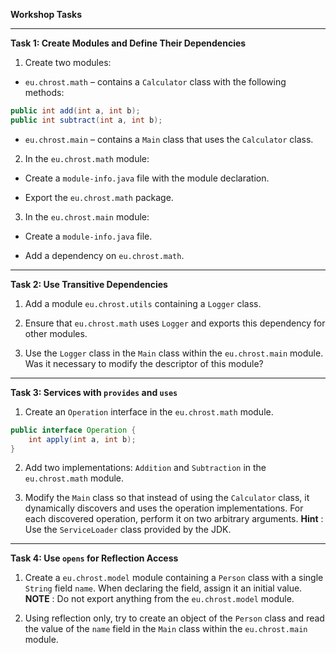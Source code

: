**Workshop Tasks**

---

**Task 1: Create Modules and Define Their Dependencies**
1. Create two modules:

- `eu.chrost.math` – contains a `Calculator` class with the following methods:


```java
public int add(int a, int b);
public int subtract(int a, int b);
```

- `eu.chrost.main` – contains a `Main` class that uses the `Calculator` class.

2. In the `eu.chrost.math` module:
- Create a `module-info.java` file with the module declaration.

- Export the `eu.chrost.math` package.

3. In the `eu.chrost.main` module:
- Create a `module-info.java` file.

- Add a dependency on `eu.chrost.math`.

---

**Task 2: Use Transitive Dependencies**
1. Add a module `eu.chrost.utils` containing a `Logger` class.

2. Ensure that `eu.chrost.math` uses `Logger` and exports this dependency for other modules.

3. Use the `Logger` class in the `Main` class within the `eu.chrost.main` module.
   Was it necessary to modify the descriptor of this module?

---

**Task 3: Services with `provides` and `uses`**
1. Create an `Operation` interface in the `eu.chrost.math` module.

```java
public interface Operation {
    int apply(int a, int b);
}
```

2. Add two implementations: `Addition` and `Subtraction` in the `eu.chrost.math` module.

3. Modify the `Main` class so that instead of using the `Calculator` class, it dynamically discovers and uses the operation implementations.
   For each discovered operation, perform it on two arbitrary arguments.
   **Hint** : Use the `ServiceLoader` class provided by the JDK.

---

**Task 4: Use `opens` for Reflection Access**
1. Create a `eu.chrost.model` module containing a `Person` class with a single `String` field `name`.
   When declaring the field, assign it an initial value.
   **NOTE** : Do not export anything from the `eu.chrost.model` module.

2. Using reflection only, try to create an object of the `Person` class and read the value of the `name` field in the `Main` class within the `eu.chrost.main` module.
